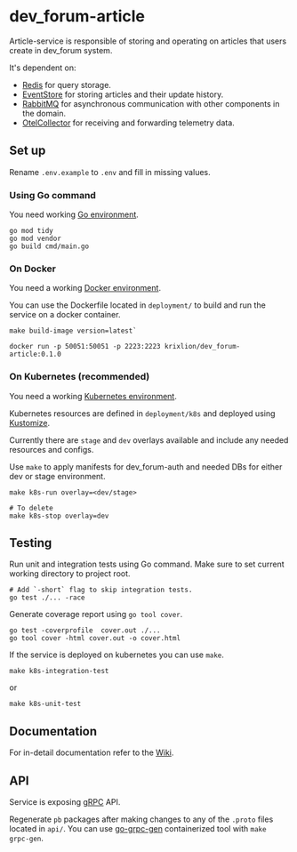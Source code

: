 # dev_forum-article

Article-service is responsible of storing and operating on articles that users create in dev_forum system.

It's dependent on:
  - [Redis](https://redis.io/docs/get-started) for query storage.
  - [EventStore](https://www.cockroachlabs.com/docs/cockroachcloud/quickstart) for storing articles and their update history.
  - [RabbitMQ](https://www.rabbitmq.com/#getstarted) for asynchronous communication with other components in the domain.
  - [OtelCollector](https://opentelemetry.io/docs/collector) for receiving and forwarding telemetry data.

## Set up
Rename `.env.example` to `.env` and fill in missing values.


### Using Go command
You need working [Go environment](https://go.dev/doc/install).
```shell
go mod tidy
go mod vendor
go build cmd/main.go
```

### On Docker
You need a working [Docker environment](https://docs.docker.com/engine).

You can use the Dockerfile located in `deployment/` to build and run the service on a docker container.

```shell
make build-image version=latest` 
``` 

```shell
docker run -p 50051:50051 -p 2223:2223 krixlion/dev_forum-article:0.1.0
```

### On Kubernetes (recommended)
You need a working [Kubernetes environment](https://kubernetes.io/docs/setup).

Kubernetes resources are defined in `deployment/k8s` and deployed using [Kustomize](https://kubernetes.io/docs/tasks/manage-kubernetes-objects/kustomization/).

Currently there are `stage` and `dev` overlays available and include any needed resources and configs.

Use `make` to apply manifests for dev_forum-auth and needed DBs for either dev or stage environment.
```shell
make k8s-run overlay=<dev/stage>
```
```shell
# To delete
make k8s-stop overlay=dev
```

## Testing
Run unit and integration tests using Go command.
Make sure to set current working directory to project root.
```shell
# Add `-short` flag to skip integration tests.
go test ./... -race
```

Generate coverage report using `go tool cover`.
```shell
go test -coverprofile  cover.out ./...
go tool cover -html cover.out -o cover.html
```

If the service is deployed on kubernetes you can use `make`.
```shell
make k8s-integration-test
```
or
```shell
make k8s-unit-test
```

## Documentation
For in-detail documentation refer to the [Wiki](https://github.com/krixlion/dev_forum-auth/wiki).

## API
Service is exposing [gRPC](https://grpc.io/docs/what-is-grpc/introduction) API.

Regenerate `pb` packages after making changes to any of the `.proto` files located in `api/`.
You can use [go-grpc-gen](https://github.com/krixlion/go-grpc-gen) containerized tool with `make grpc-gen`.
